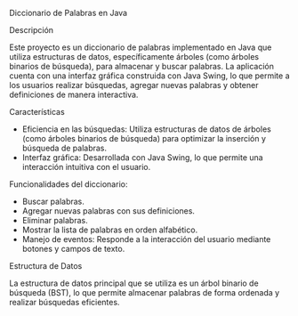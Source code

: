 Diccionario de Palabras en Java

Descripción

Este proyecto es un diccionario de palabras implementado en Java que utiliza estructuras de datos, específicamente árboles (como árboles binarios de búsqueda), para almacenar y buscar palabras. La aplicación cuenta con una interfaz gráfica construida con Java Swing, lo que permite a los usuarios realizar búsquedas, agregar nuevas palabras y obtener definiciones de manera interactiva.

Características

- Eficiencia en las búsquedas: Utiliza estructuras de datos de árboles (como árboles binarios de búsqueda) para optimizar la inserción y búsqueda de palabras.
- Interfaz gráfica: Desarrollada con Java Swing, lo que permite una interacción intuitiva con el usuario.

Funcionalidades del diccionario:

- Buscar palabras.
- Agregar nuevas palabras con sus definiciones.
- Eliminar palabras.
- Mostrar la lista de palabras en orden alfabético.
- Manejo de eventos: Responde a la interacción del usuario mediante botones y campos de texto.

Estructura de Datos

La estructura de datos principal que se utiliza es un árbol binario de búsqueda (BST), lo que permite almacenar palabras de forma ordenada y realizar búsquedas eficientes. 